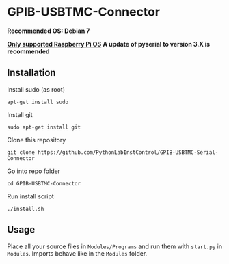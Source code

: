# GPIB-USBTMC-Connector
**Recommended OS: Debian 7**

**[Only supported Raspberry Pi OS](https://github.com/debian-pi/raspbian-ua-netinst)**
**A update of pyserial to version 3.X is recommended**

## Installation
Install sudo (as root)
```
apt-get install sudo
```
Install git
```
sudo apt-get install git
```
Clone this repository
```
git clone https://github.com/PythonLabInstControl/GPIB-USBTMC-Serial-Connector
```
Go into repo folder
```
cd GPIB-USBTMC-Connector
```
Run install script
```
./install.sh

```

## Usage
Place all your source files in `Modules/Programs` and run them with `start.py` in `Modules`.
Imports behave like in the `Modules` folder. 
